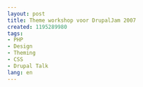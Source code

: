 ```yaml
---
layout: post
title: Theme workshop voor DrupalJam 2007
created: 1195289980
tags:
- PHP
- Design
- Theming
- CSS
- Drupal Talk
lang: en
---
```


